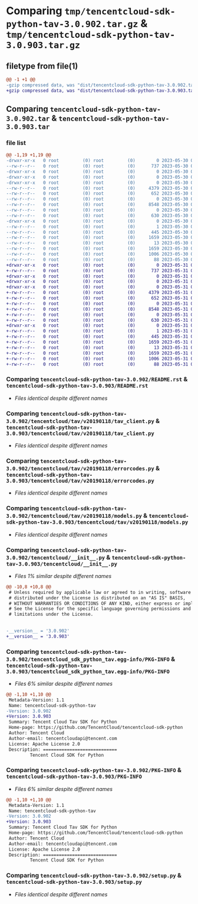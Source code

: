 # Comparing `tmp/tencentcloud-sdk-python-tav-3.0.902.tar.gz` & `tmp/tencentcloud-sdk-python-tav-3.0.903.tar.gz`

## filetype from file(1)

```diff
@@ -1 +1 @@
-gzip compressed data, was "dist/tencentcloud-sdk-python-tav-3.0.902.tar", last modified: Tue May 30 00:32:23 2023, max compression
+gzip compressed data, was "dist/tencentcloud-sdk-python-tav-3.0.903.tar", last modified: Wed May 31 02:20:29 2023, max compression
```

## Comparing `tencentcloud-sdk-python-tav-3.0.902.tar` & `tencentcloud-sdk-python-tav-3.0.903.tar`

### file list

```diff
@@ -1,19 +1,19 @@
-drwxr-xr-x   0 root         (0) root         (0)        0 2023-05-30 00:32:23.000000 tencentcloud-sdk-python-tav-3.0.902/
--rw-r--r--   0 root         (0) root         (0)      737 2023-05-30 00:32:23.000000 tencentcloud-sdk-python-tav-3.0.902/README.rst
-drwxr-xr-x   0 root         (0) root         (0)        0 2023-05-30 00:32:23.000000 tencentcloud-sdk-python-tav-3.0.902/tencentcloud/
-drwxr-xr-x   0 root         (0) root         (0)        0 2023-05-30 00:32:23.000000 tencentcloud-sdk-python-tav-3.0.902/tencentcloud/tav/
-drwxr-xr-x   0 root         (0) root         (0)        0 2023-05-30 00:32:23.000000 tencentcloud-sdk-python-tav-3.0.902/tencentcloud/tav/v20190118/
--rw-r--r--   0 root         (0) root         (0)     4379 2023-05-30 00:32:23.000000 tencentcloud-sdk-python-tav-3.0.902/tencentcloud/tav/v20190118/tav_client.py
--rw-r--r--   0 root         (0) root         (0)      652 2023-05-30 00:32:23.000000 tencentcloud-sdk-python-tav-3.0.902/tencentcloud/tav/v20190118/errorcodes.py
--rw-r--r--   0 root         (0) root         (0)        0 2023-05-30 00:32:23.000000 tencentcloud-sdk-python-tav-3.0.902/tencentcloud/tav/v20190118/__init__.py
--rw-r--r--   0 root         (0) root         (0)     8548 2023-05-30 00:32:23.000000 tencentcloud-sdk-python-tav-3.0.902/tencentcloud/tav/v20190118/models.py
--rw-r--r--   0 root         (0) root         (0)        0 2023-05-30 00:32:23.000000 tencentcloud-sdk-python-tav-3.0.902/tencentcloud/tav/__init__.py
--rw-r--r--   0 root         (0) root         (0)      630 2023-05-30 00:32:23.000000 tencentcloud-sdk-python-tav-3.0.902/tencentcloud/__init__.py
-drwxr-xr-x   0 root         (0) root         (0)        0 2023-05-30 00:32:23.000000 tencentcloud-sdk-python-tav-3.0.902/tencentcloud_sdk_python_tav.egg-info/
--rw-r--r--   0 root         (0) root         (0)        1 2023-05-30 00:32:23.000000 tencentcloud-sdk-python-tav-3.0.902/tencentcloud_sdk_python_tav.egg-info/dependency_links.txt
--rw-r--r--   0 root         (0) root         (0)      445 2023-05-30 00:32:23.000000 tencentcloud-sdk-python-tav-3.0.902/tencentcloud_sdk_python_tav.egg-info/SOURCES.txt
--rw-r--r--   0 root         (0) root         (0)     1659 2023-05-30 00:32:23.000000 tencentcloud-sdk-python-tav-3.0.902/tencentcloud_sdk_python_tav.egg-info/PKG-INFO
--rw-r--r--   0 root         (0) root         (0)       13 2023-05-30 00:32:23.000000 tencentcloud-sdk-python-tav-3.0.902/tencentcloud_sdk_python_tav.egg-info/top_level.txt
--rw-r--r--   0 root         (0) root         (0)     1659 2023-05-30 00:32:23.000000 tencentcloud-sdk-python-tav-3.0.902/PKG-INFO
--rw-r--r--   0 root         (0) root         (0)     1006 2023-05-30 00:32:23.000000 tencentcloud-sdk-python-tav-3.0.902/setup.py
--rw-r--r--   0 root         (0) root         (0)       88 2023-05-30 00:32:23.000000 tencentcloud-sdk-python-tav-3.0.902/setup.cfg
+drwxr-xr-x   0 root         (0) root         (0)        0 2023-05-31 02:20:29.000000 tencentcloud-sdk-python-tav-3.0.903/
+-rw-r--r--   0 root         (0) root         (0)      737 2023-05-31 02:20:29.000000 tencentcloud-sdk-python-tav-3.0.903/README.rst
+drwxr-xr-x   0 root         (0) root         (0)        0 2023-05-31 02:20:29.000000 tencentcloud-sdk-python-tav-3.0.903/tencentcloud/
+drwxr-xr-x   0 root         (0) root         (0)        0 2023-05-31 02:20:29.000000 tencentcloud-sdk-python-tav-3.0.903/tencentcloud/tav/
+drwxr-xr-x   0 root         (0) root         (0)        0 2023-05-31 02:20:29.000000 tencentcloud-sdk-python-tav-3.0.903/tencentcloud/tav/v20190118/
+-rw-r--r--   0 root         (0) root         (0)     4379 2023-05-31 02:20:29.000000 tencentcloud-sdk-python-tav-3.0.903/tencentcloud/tav/v20190118/tav_client.py
+-rw-r--r--   0 root         (0) root         (0)      652 2023-05-31 02:20:29.000000 tencentcloud-sdk-python-tav-3.0.903/tencentcloud/tav/v20190118/errorcodes.py
+-rw-r--r--   0 root         (0) root         (0)        0 2023-05-31 02:20:29.000000 tencentcloud-sdk-python-tav-3.0.903/tencentcloud/tav/v20190118/__init__.py
+-rw-r--r--   0 root         (0) root         (0)     8548 2023-05-31 02:20:29.000000 tencentcloud-sdk-python-tav-3.0.903/tencentcloud/tav/v20190118/models.py
+-rw-r--r--   0 root         (0) root         (0)        0 2023-05-31 02:20:29.000000 tencentcloud-sdk-python-tav-3.0.903/tencentcloud/tav/__init__.py
+-rw-r--r--   0 root         (0) root         (0)      630 2023-05-31 02:20:29.000000 tencentcloud-sdk-python-tav-3.0.903/tencentcloud/__init__.py
+drwxr-xr-x   0 root         (0) root         (0)        0 2023-05-31 02:20:29.000000 tencentcloud-sdk-python-tav-3.0.903/tencentcloud_sdk_python_tav.egg-info/
+-rw-r--r--   0 root         (0) root         (0)        1 2023-05-31 02:20:29.000000 tencentcloud-sdk-python-tav-3.0.903/tencentcloud_sdk_python_tav.egg-info/dependency_links.txt
+-rw-r--r--   0 root         (0) root         (0)      445 2023-05-31 02:20:29.000000 tencentcloud-sdk-python-tav-3.0.903/tencentcloud_sdk_python_tav.egg-info/SOURCES.txt
+-rw-r--r--   0 root         (0) root         (0)     1659 2023-05-31 02:20:29.000000 tencentcloud-sdk-python-tav-3.0.903/tencentcloud_sdk_python_tav.egg-info/PKG-INFO
+-rw-r--r--   0 root         (0) root         (0)       13 2023-05-31 02:20:29.000000 tencentcloud-sdk-python-tav-3.0.903/tencentcloud_sdk_python_tav.egg-info/top_level.txt
+-rw-r--r--   0 root         (0) root         (0)     1659 2023-05-31 02:20:29.000000 tencentcloud-sdk-python-tav-3.0.903/PKG-INFO
+-rw-r--r--   0 root         (0) root         (0)     1006 2023-05-31 02:20:29.000000 tencentcloud-sdk-python-tav-3.0.903/setup.py
+-rw-r--r--   0 root         (0) root         (0)       88 2023-05-31 02:20:29.000000 tencentcloud-sdk-python-tav-3.0.903/setup.cfg
```

### Comparing `tencentcloud-sdk-python-tav-3.0.902/README.rst` & `tencentcloud-sdk-python-tav-3.0.903/README.rst`

 * *Files identical despite different names*

### Comparing `tencentcloud-sdk-python-tav-3.0.902/tencentcloud/tav/v20190118/tav_client.py` & `tencentcloud-sdk-python-tav-3.0.903/tencentcloud/tav/v20190118/tav_client.py`

 * *Files identical despite different names*

### Comparing `tencentcloud-sdk-python-tav-3.0.902/tencentcloud/tav/v20190118/errorcodes.py` & `tencentcloud-sdk-python-tav-3.0.903/tencentcloud/tav/v20190118/errorcodes.py`

 * *Files identical despite different names*

### Comparing `tencentcloud-sdk-python-tav-3.0.902/tencentcloud/tav/v20190118/models.py` & `tencentcloud-sdk-python-tav-3.0.903/tencentcloud/tav/v20190118/models.py`

 * *Files identical despite different names*

### Comparing `tencentcloud-sdk-python-tav-3.0.902/tencentcloud/__init__.py` & `tencentcloud-sdk-python-tav-3.0.903/tencentcloud/__init__.py`

 * *Files 1% similar despite different names*

```diff
@@ -10,8 +10,8 @@
 # Unless required by applicable law or agreed to in writing, software
 # distributed under the License is distributed on an "AS IS" BASIS,
 # WITHOUT WARRANTIES OR CONDITIONS OF ANY KIND, either express or implied.
 # See the License for the specific language governing permissions and
 # limitations under the License.
 
 
-__version__ = '3.0.902'
+__version__ = '3.0.903'
```

### Comparing `tencentcloud-sdk-python-tav-3.0.902/tencentcloud_sdk_python_tav.egg-info/PKG-INFO` & `tencentcloud-sdk-python-tav-3.0.903/tencentcloud_sdk_python_tav.egg-info/PKG-INFO`

 * *Files 6% similar despite different names*

```diff
@@ -1,10 +1,10 @@
 Metadata-Version: 1.1
 Name: tencentcloud-sdk-python-tav
-Version: 3.0.902
+Version: 3.0.903
 Summary: Tencent Cloud Tav SDK for Python
 Home-page: https://github.com/TencentCloud/tencentcloud-sdk-python
 Author: Tencent Cloud
 Author-email: tencentcloudapi@tencent.com
 License: Apache License 2.0
 Description: ============================
         Tencent Cloud SDK for Python
```

### Comparing `tencentcloud-sdk-python-tav-3.0.902/PKG-INFO` & `tencentcloud-sdk-python-tav-3.0.903/PKG-INFO`

 * *Files 6% similar despite different names*

```diff
@@ -1,10 +1,10 @@
 Metadata-Version: 1.1
 Name: tencentcloud-sdk-python-tav
-Version: 3.0.902
+Version: 3.0.903
 Summary: Tencent Cloud Tav SDK for Python
 Home-page: https://github.com/TencentCloud/tencentcloud-sdk-python
 Author: Tencent Cloud
 Author-email: tencentcloudapi@tencent.com
 License: Apache License 2.0
 Description: ============================
         Tencent Cloud SDK for Python
```

### Comparing `tencentcloud-sdk-python-tav-3.0.902/setup.py` & `tencentcloud-sdk-python-tav-3.0.903/setup.py`

 * *Files identical despite different names*

